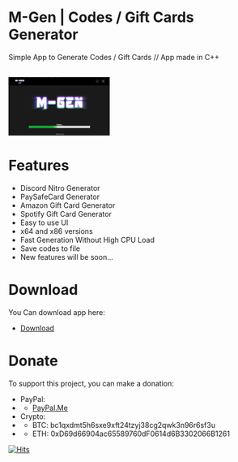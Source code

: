 
# M-Gen | Codes / Gift Cards Generator
Simple App to Generate Codes / Gift Cards // App made in C++

<br>
<img src="app.png" width="200">
<br>

# Features
- Discord Nitro Generator
- PaySafeCard Generator
- Amazon Gift Card Generator
- Spotify Gift Card Generator
- Easy to use UI
- x64 and x86 versions
- Fast Generation Without High CPU Load
- Save codes to file
- New features will be soon...

# Download
You Can download app here:
- <a href="https://github.com/mrawsky/M-Gen/releases">Download</a>

# Donate
To support this project, you can make a donation:
- PayPal:
- - <a href="https://paypal.me/mallowrecords">PayPal.Me</a>
- Crypto:
- - BTC: bc1qxdmt5h6sxe9xft24tzyj38cg2qwk3n96r6sf3u
- - ETH: 0xD69d66904ac65589760dF0614d6B3302066B1261

[![Hits](https://hits.seeyoufarm.com/api/count/incr/badge.svg?url=https%3A%2F%2Fgithub.com%2Fmrawsky%2FM-Gen&count_bg=%23333333&title_bg=%23000000&icon=&icon_color=%23FFFFFF&title=hits&edge_flat=false)](https://hits.seeyoufarm.com)